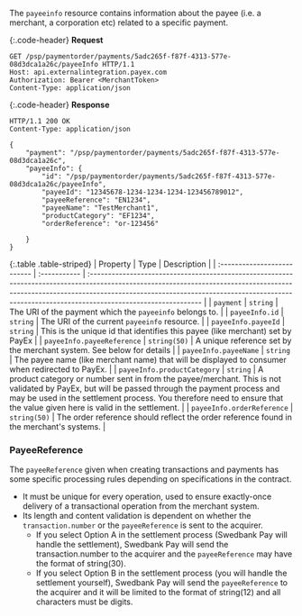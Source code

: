 The `payeeinfo` resource contains information about the payee (i.e. a merchant,
a corporation etc) related to a specific payment.

{:.code-header}
**Request**

```http
GET /psp/paymentorder/payments/5adc265f-f87f-4313-577e-08d3dca1a26c/payeeInfo HTTP/1.1
Host: api.externalintegration.payex.com
Authorization: Bearer <MerchantToken>
Content-Type: application/json
```

{:.code-header}
**Response**

```http
HTTP/1.1 200 OK
Content-Type: application/json

{
    "payment": "/psp/paymentorder/payments/5adc265f-f87f-4313-577e-08d3dca1a26c",
    "payeeInfo": {
        "id": "/psp/paymentorder/payments/5adc265f-f87f-4313-577e-08d3dca1a26c/payeeInfo",
        "payeeId": "12345678-1234-1234-1234-123456789012",
        "payeeReference": "EN1234",
        "payeeName": "TestMerchant1",
        "productCategory": "EF1234",
        "orderReference": "or-123456"

    }
}
```

{:.table .table-striped}
| Property                    | Type         | Description                                                                                                                                                                                                                                                                |
| :-------------------------- | :----------- | :------------------------------------------------------------------------------------------------------------------------------------------------------------------------------------------------------------------------------------------------------------------------- |
| `payment`                   | `string`     | The URI of the payment which the  `payeeinfo`  belongs to.                                                                                                                                                                                                                 |
| `payeeInfo.id`              | `string`     | The URI of the current  `payeeinfo`  resource.                                                                                                                                                                                                                             |
| `payeeInfo.payeeId`         | `string`     | This is the unique id that identifies this payee (like merchant) set by PayEx                                                                                                                                                                                              |
| `payeeInfo.payeeReference`  | `string(50)` | A unique reference set by the merchant system. See below for details                                                                                                                                                                                                       |
| `payeeInfo.payeeName`       | `string`     | The payee name (like merchant name) that will be displayed to consumer when redirected to PayEx.                                                                                                                                                                           |
| `payeeInfo.productCategory` | `string`     | A product category or number sent in from the payee/merchant. This is not validated by PayEx, but will be passed through the payment process and may be used in the settlement process. You therefore need to ensure that the value given here is valid in the settlement. |
| `payeeInfo.orderReference`  | `string(50)` | The order reference should reflect the order reference found in the merchant's systems.                                                                                                                                                                                    |

### PayeeReference

The `payeeReference` given when creating transactions and payments has some
specific processing rules depending on specifications in the contract.

* It must be unique for every operation, used to ensure exactly-once delivery of
a transactional operation from the merchant system.
* Its length and content validation is dependent on whether the
  `transaction.number` or the `payeeReference` is sent to the acquirer.
  * If you select Option A in the settlement process (Swedbank Pay will handle the
    settlement), Swedbank Pay will send the transaction.number to the acquirer and the
    `payeeReference` may have the format of string(30).
  * If you select Option B in the settlement process (you will handle the
    settlement yourself), Swedbank Pay will send the `payeeReference` to the acquirer
    and it will be limited to the format of string(12) and all characters must
    be digits.
